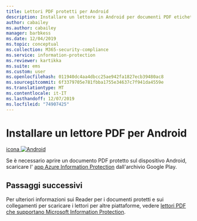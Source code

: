 ```yaml
---
title: Lettori PDF protetti per Android
description: Installare un lettore in Android per documenti PDF etichettati per la classificazione e la protezione
author: cabailey
ms.author: cabailey
manager: barbkess
ms.date: 12/04/2019
ms.topic: conceptual
ms.collection: M365-security-compliance
ms.service: information-protection
ms.reviewer: kartikka
ms.suite: ems
ms.custom: user
ms.openlocfilehash: 011940dc4aa4dbcc25ae942fa1827ecb39480ac8
ms.sourcegitcommit: 6f3379705e781fbba1755e34637c7f941da4559e
ms.translationtype: MT
ms.contentlocale: it-IT
ms.lasthandoff: 12/07/2019
ms.locfileid: "74907425"
---
```

# <a name="install-a-pdf-reader-for-android"></a>Installare un lettore PDF per Android

[icona ![Android](../media/develop/android-icon.png)](https://go.microsoft.com/fwlink/?LinkId=325340)

Se è necessario aprire un documento PDF protetto sul dispositivo Android, scaricare l' [app Azure Information Protection](https://go.microsoft.com/fwlink/?LinkId=325340) dall'archivio Google Play.

## <a name="next-steps"></a>Passaggi successivi

Per ulteriori informazioni sui Reader per i documenti protetti e sui collegamenti per scaricare i lettori per altre piattaforme, vedere [lettori PDF che supportano Microsoft Information Protection](protected-pdf-readers.md).

